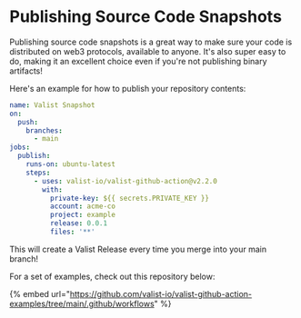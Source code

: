 # Publishing Source Code Snapshots

Publishing source code snapshots is a great way to make sure your code is distributed on web3 protocols, available to anyone. It's also super easy to do, making it an excellent choice even if you're not publishing binary artifacts!

Here's an example for how to publish your repository contents:

```yaml
name: Valist Snapshot
on:
  push:
    branches:
      - main
jobs:
  publish:
    runs-on: ubuntu-latest
    steps:
      - uses: valist-io/valist-github-action@v2.2.0
        with:
          private-key: ${{ secrets.PRIVATE_KEY }}
          account: acme-co
          project: example
          release: 0.0.1
          files: '**'
```

This will create a Valist Release every time you merge into your main branch!

For a set of examples, check out this repository below:

{% embed url="https://github.com/valist-io/valist-github-action-examples/tree/main/.github/workflows" %}
